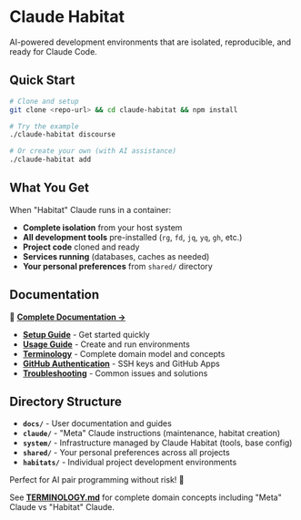 # Claude Habitat

AI-powered development environments that are isolated, reproducible, and ready for Claude Code.

## Quick Start

```bash
# Clone and setup
git clone <repo-url> && cd claude-habitat && npm install

# Try the example  
./claude-habitat discourse

# Or create your own (with AI assistance)
./claude-habitat add
```

## What You Get

When "Habitat" Claude runs in a container:
- **Complete isolation** from your host system
- **All development tools** pre-installed (`rg`, `fd`, `jq`, `yq`, `gh`, etc.)
- **Project code** cloned and ready
- **Services running** (databases, caches as needed)
- **Your personal preferences** from `shared/` directory

## Documentation

📖 **[Complete Documentation →](docs/README.md)**

- **[Setup Guide](docs/SETUP.md)** - Get started quickly
- **[Usage Guide](docs/USAGE.md)** - Create and run environments  
- **[Terminology](docs/TERMINOLOGY.md)** - Complete domain model and concepts
- **[GitHub Authentication](docs/GITHUB-AUTH.md)** - SSH keys and GitHub Apps
- **[Troubleshooting](docs/TROUBLESHOOTING.md)** - Common issues and solutions

## Directory Structure

- **`docs/`** - User documentation and guides
- **`claude/`** - "Meta" Claude instructions (maintenance, habitat creation)
- **`system/`** - Infrastructure managed by Claude Habitat (tools, base config)
- **`shared/`** - Your personal preferences across all projects
- **`habitats/`** - Individual project development environments

Perfect for AI pair programming without risk! 🚀

See **[TERMINOLOGY.md](docs/TERMINOLOGY.md)** for complete domain concepts including "Meta" Claude vs "Habitat" Claude.